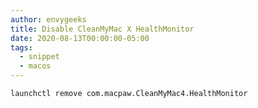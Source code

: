 ```yaml
---
author: envygeeks
title: Disable CleanMyMac X HealthMonitor
date: 2020-08-13T00:00:00-05:00
tags:
  - snippet
  - macos
---
```


```shell
launchctl remove com.macpaw.CleanMyMac4.HealthMonitor
```
